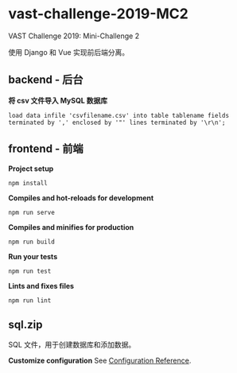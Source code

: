# vast-challenge-2019-MC2
VAST Challenge 2019: Mini-Challenge 2

使用 Django 和 Vue 实现前后端分离。

## backend - 后台

**将 csv 文件导入 MySQL 数据库**
```
load data infile 'csvfilename.csv' into table tablename fields terminated by ',' enclosed by '"' lines terminated by '\r\n';
```

## frontend - 前端

**Project setup**
```
npm install
```

**Compiles and hot-reloads for development**
```
npm run serve
```

**Compiles and minifies for production**
```
npm run build
```

**Run your tests**
```
npm run test
```

**Lints and fixes files**
```
npm run lint
```

## sql.zip
SQL 文件，用于创建数据库和添加数据。

**Customize configuration**
See [Configuration Reference](https://cli.vuejs.org/config/).

